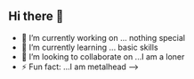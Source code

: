 ## Hi there 👋



- 🔭 I’m currently working on ... nothing special
- 🌱 I’m currently learning ... basic skills
- 👯 I’m looking to collaborate on ...I am a loner
- ⚡ Fun fact: ...I am metalhead
-->
